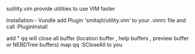 sutility.vim provide utilities to use VIM faster


Installation:-
  Vundle
    add Plugin 'smitajit/utility.vim' to your .vimrc file and call :PluginInstall
    
 
 
 add 
 " qq will close all buffer (location buffer , help buffers , preview buffer  or NERDTree buffers)
 map qq :SCloseAll<cr> to you
